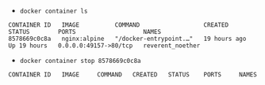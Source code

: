 * `docker container ls`

```
CONTAINER ID   IMAGE          COMMAND                  CREATED        STATUS        PORTS                   NAMES
8578669c0c8a   nginx:alpine   "/docker-entrypoint.…"   19 hours ago   Up 19 hours   0.0.0.0:49157->80/tcp   reverent_noether
```

* `docker container stop 8578669c0c8a`

```
CONTAINER ID   IMAGE     COMMAND   CREATED   STATUS    PORTS     NAMES
```
